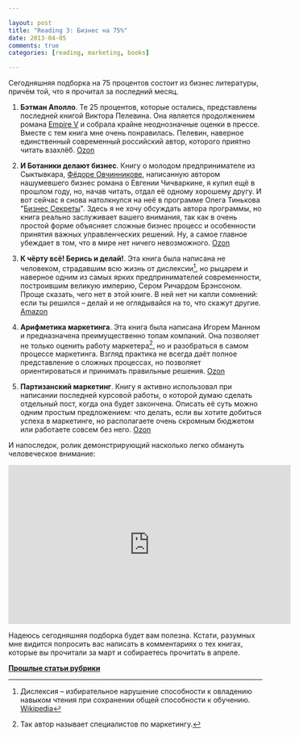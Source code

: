 ```yaml
---

layout: post
title: "Reading 3: Бизнес на 75%"
date: 2013-04-05
comments: true
categories: [reading, marketing, books]

---
```


Сегодняшняя подборка на 75 процентов состоит из бизнес литературы, причём той, что я прочитал за последний месяц.

<!-- more -->
1. **Бэтман Аполло**. Те 25 процентов, которые остались, представлены последней книгой Виктора Пелевина. Она является продолжением романа [Empire V](https://www.ozon.ru/context/detail/id/19040423/) и собрала крайне неоднозначные оценки в прессе. Вместе с тем книга мне очень понравилась. Пелевин, наверное единственный современный российский автор, которого приятно читать взахлёб. [Ozon](https://www.ozon.ru/context/detail/id/20067654/)

2. **И Ботаники делают бизнес**. Книгу о молодом предпринимателе из Сыктывкара, [Фёдоре Овчинникове](http://sila-uma.ru), написанную автором нашумевшего бизнес романа о Евгении Чичваркине, я купил ещё в прошлом году, но, начав читать, отдал её одному хорошему другу. И вот сейчас я снова натолкнулся на неё в программе Олега Тинькова "[Бизнес Секреты](http://www.youtube.com/watch?v=cLtQHtS2W8k&list=SP090634BB17919603&index=22)". Здесь я не хочу обсуждать автора программы, но книга реально заслуживает вашего внимания, так как в очень простой форме объясняет сложные бизнес процесс и особенности принятия важных управленческих решений. Ну, а самое главное убеждает в том, что в мире нет ничего невозможного. [Ozon](https://www.ozon.ru/context/detail/id/6288272/)

3. **К чёрту всё! Берись и делай!**. Эта книга была написана не человеком, страдавшим всю жизнь от дислексии[^1], но рыцарем и наверное одним из самых ярких предпринимателей современности, построившим великую империю, Сером Ричардом Брэнсоном. Проще сказать, чего нет в этой книге. В ней нет ни капли сомнений: если ты решился – делай и не оглядывайся на то, что скажут другие. [Amazon](http://www.amazon.co.uk/gp/product/B005F3GK92)
4. **Арифметика маркетинга**. Эта книга была написана Игорем Манном и предназначена преимущественно топам компаний. Она позволяет не только оценить работу маркетера[^2], но и разобраться в самом процессе маркетинга. Взгляд практика не всегда даёт полное представление о сложных процессах, но позволяет ориентироваться и принимать правильные решения. [Ozon](https://www.ozon.ru/context/detail/id/5666636/)
5. **Партизанский маркетинг**. Книгу я активно использовал при написании последней курсовой работы, о которой думаю сделать отдельный пост, когда она будет закончена. Описать её суть можно одним простым предложением: что делать, если вы хотите добиться успеха в маркетинге, но располагаете очень скромным бюджетом или работаете совсем без него. [Ozon](https://www.ozon.ru/context/detail/id/19363159/)

И напоследок, ролик демонстрирующий насколько легко обмануть человеческое внимание:

<iframe width="560" height="315" src="http://www.youtube.com/embed/AqOEdzanMCE?list=PLls1W-SjzeFPTgknTNGW9z8m9iqwBykeu" frameborder="0" allowfullscreen></iframe>Надеюсь сегодняшняя подборка будет вам полезна. Кстати, разумных мне видится попросить вас написать в комментариях о тех книгах, которые вы прочитали за март и собираетесь прочитать в апреле.

[**Прошлые статьи рубрики**](http://blog.vonoiral.com/blog/categories/reading/)

[^1]: Дислексия – избирательное нарушение способности к овладению навыком чтения при сохранении общей способности к обучению. [Wikipedia](http://ru.wikipedia.org/wiki/Дислексия)[^2]: Так автор называет специалистов по маркетингу.